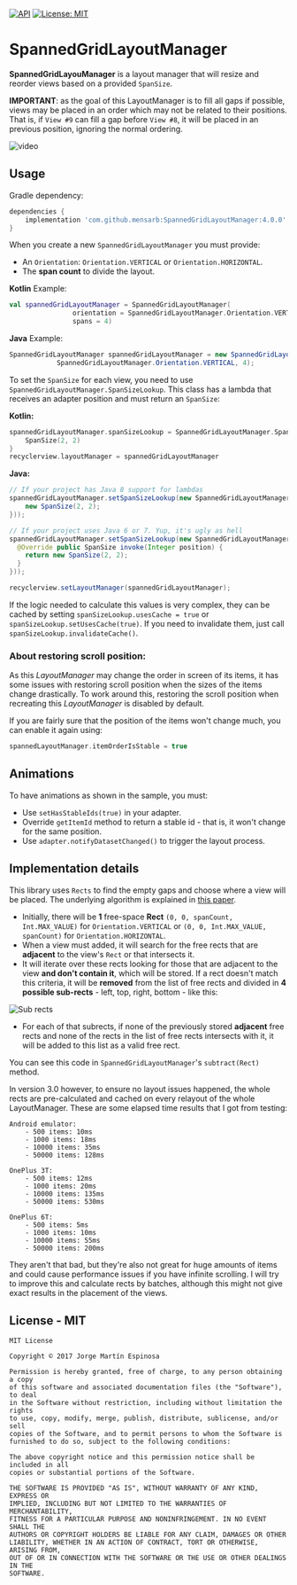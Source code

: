 [![API](https://img.shields.io/badge/API-21%2B-brightgreen.svg?style=flat)](https://android-arsenal.com/api?level=21) [![License: MIT](https://img.shields.io/badge/License-MIT-yellow.svg)](https://opensource.org/licenses/MIT)

# SpannedGridLayoutManager

**SpannedGridLayouManager** is a layout manager that will resize and reorder views based on a provided `SpanSize`.

**IMPORTANT**: as the goal of this LayoutManager is to fill all gaps if possible, views may be placed in an order which may not be related to their positions. That is, if `View #9` can fill a gap before `View #8`, it will be placed in an previous position, ignoring the normal ordering.

![video](art/spannedgridlayout.gif)

## Usage

Gradle dependency:

```groovy
dependencies {
    implementation 'com.github.mensarb:SpannedGridLayoutManager:4.0.0'
}
```

When you create a new `SpannedGridLayoutManager` you must provide:

* An `Orientation`: `Orientation.VERTICAL` or `Orientation.HORIZONTAL`.
* The **span count** to divide the layout.

**Kotlin** Example:

```kotlin
val spannedGridLayoutManager = SpannedGridLayoutManager(
                orientation = SpannedGridLayoutManager.Orientation.VERTICAL, 
                spans = 4)
```

**Java** Example:

```java
SpannedGridLayoutManager spannedGridLayoutManager = new SpannedGridLayoutManager(
			SpannedGridLayoutManager.Orientation.VERTICAL, 4);
```


To set the `SpanSize` for each view, you need to use `SpannedGridLayoutManager.SpanSizeLookup`. This class has a lambda that receives an adapter position and must return an `SpanSize`:

**Kotlin:**

```kotlin
spannedGridLayoutManager.spanSizeLookup = SpannedGridLayoutManager.SpanSizeLookUp { position -> 
    SpanSize(2, 2)
}
recyclerview.layoutManager = spannedGridLayoutManager
```

**Java:**

```java
// If your project has Java 8 support for lambdas
spannedGridLayoutManager.setSpanSizeLookup(new SpannedGridLayoutManager.SpanSizeLookup({ position ->
    new SpanSize(2, 2);
}));

// If your project uses Java 6 or 7. Yup, it's ugly as hell
spannedGridLayoutManager.setSpanSizeLookup(new SpannedGridLayoutManager.SpanSizeLookup(new Function1<Integer, SpanSize>(){
  @Override public SpanSize invoke(Integer position) {
    return new SpanSize(2, 2);
  }
}));

recyclerview.setLayoutManager(spannedGridLayoutManager);
```

If the logic needed to calculate this values is very complex, they can be cached by setting `spanSizeLookup.usesCache = true` or `spanSizeLookup.setUsesCache(true)`. If you need to invalidate them, just call `spanSizeLookup.invalidateCache()`. 
 
### About restoring scroll position:

As this *LayoutManager* may change the order in screen of its items, it has some issues with restoring scroll position when the sizes of the items change drastically. To work around this, restoring the scroll position when recreating this *LayoutManager* is disabled by default.

If you are fairly sure that the position of the items won't change much, you can enable it again using:

```kotlin
spannedLayoutManager.itemOrderIsStable = true
```

## Animations

To have animations as shown in the sample, you must:

* Use `setHasStableIds(true)` in your adapter.
* Override `getItemId` method to return a stable id - that is, it won't change for the same position.
* Use `adapter.notifyDatasetChanged()` to trigger the layout process.

## Implementation details

This library uses `Rects` to find the empty gaps and choose where a view will be placed. The underlying algorithm is explained in [this paper](free_space_algorithm.pdf).

* Initially, there will be **1** free-space **Rect** `(0, 0, spanCount, Int.MAX_VALUE)` for `Orientation.VERTICAL` or `(0, 0, Int.MAX_VALUE, spanCount)` for `Orientation.HORIZONTAL`. 
* When a view must added, it will search for the free rects that are **adjacent** to the view's `Rect` or that intersects it.
* It will iterate over these rects looking for those that are adjacent to the view **and don't contain it**, which will be stored. If a rect doesn't match this criteria, it will be **removed** from the list of free rects and divided in **4 possible sub-rects** - left, top, right, bottom - like this:

![Sub rects](art/sub_rects.png)

* For each of that subrects, if none of the previously stored **adjacent** free rects and none of the rects in the list of free rects intersects with it, it will be added to this list as a valid free rect.

You can see this code in `SpannedGridLayoutManager`'s `subtract(Rect)` method.

In version 3.0 however, to ensure no layout issues happened, the whole rects are pre-calculated and cached on every relayout of the whole LayoutManager. These are some elapsed time results that I got from testing:

```
Android emulator: 
    - 500 items: 10ms
    - 1000 items: 18ms
    - 10000 items: 35ms
    - 50000 items: 128ms
    
OnePlus 3T:
    - 500 items: 12ms
    - 1000 items: 20ms
    - 10000 items: 135ms
    - 50000 items: 530ms
    
OnePlus 6T:
    - 500 items: 5ms
    - 1000 items: 10ms
    - 10000 items: 55ms
    - 50000 items: 200ms
``` 

They aren't that bad, but they're also not great for huge amounts of items and could cause performance issues if you have infinite scrolling. I will try to improve this and calculate rects by batches, although this might not give exact results in the placement of the views.

## License - MIT

```
MIT License

Copyright © 2017 Jorge Martín Espinosa

Permission is hereby granted, free of charge, to any person obtaining a copy
of this software and associated documentation files (the "Software"), to deal
in the Software without restriction, including without limitation the rights
to use, copy, modify, merge, publish, distribute, sublicense, and/or sell
copies of the Software, and to permit persons to whom the Software is
furnished to do so, subject to the following conditions:

The above copyright notice and this permission notice shall be included in all
copies or substantial portions of the Software.

THE SOFTWARE IS PROVIDED "AS IS", WITHOUT WARRANTY OF ANY KIND, EXPRESS OR
IMPLIED, INCLUDING BUT NOT LIMITED TO THE WARRANTIES OF MERCHANTABILITY,
FITNESS FOR A PARTICULAR PURPOSE AND NONINFRINGEMENT. IN NO EVENT SHALL THE
AUTHORS OR COPYRIGHT HOLDERS BE LIABLE FOR ANY CLAIM, DAMAGES OR OTHER
LIABILITY, WHETHER IN AN ACTION OF CONTRACT, TORT OR OTHERWISE, ARISING FROM,
OUT OF OR IN CONNECTION WITH THE SOFTWARE OR THE USE OR OTHER DEALINGS IN THE
SOFTWARE.
```
